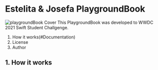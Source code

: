 # Estelita & Josefa PlaygroundBook 
![playgroundBook Cover](https://github.com/thallissousa/Swift-Student-Challenge-2021/blob/main/Files/Cover-git.png)
This PlaygroundBook was developed to WWDC 2021 Swift Student Challgenge. 

1. How it works(#Documentation)
2. License
3. Author

## 1. How it works
